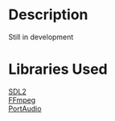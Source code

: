 # Description #
Still in development

# Libraries Used #
[SDL2](https://libsdl.org/)  
[FFmpeg](https://ffmpeg.org/)  
[PortAudio](http://portaudio.com/)
